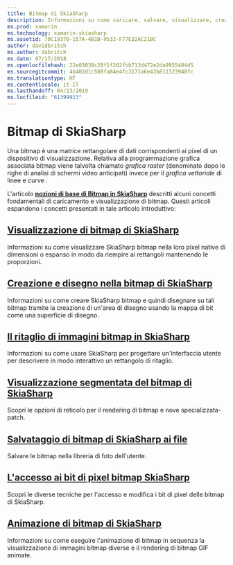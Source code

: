 ```yaml
---
title: Bitmap di SkiaSharp
description: Informazioni su come caricare, salvare, visualizzare, creare, disegnare sul, aggiungere un'animazione e accedere i bit di SkiaSharp bitmap.
ms.prod: xamarin
ms.technology: xamarin-skiasharp
ms.assetid: 70C19370-157A-4B1B-9532-F77E32AC21BC
author: davidbritch
ms.author: dabritch
ms.date: 07/17/2018
ms.openlocfilehash: 22e03038c28f1f202fbb713d472e2da9955404d5
ms.sourcegitcommit: 4b402d1c508fa84e4fc3171a6e43b811323948fc
ms.translationtype: HT
ms.contentlocale: it-IT
ms.lasthandoff: 04/23/2019
ms.locfileid: "61399913"
---
```

# <a name="skiasharp-bitmaps"></a>Bitmap di SkiaSharp

Una bitmap è una matrice rettangolare di dati corrispondenti ai pixel di un dispositivo di visualizzazione. Relativa alla programmazione grafica associata bitmap viene talvolta chiamato _grafica raster_ (denominato dopo le righe di analisi di schermi video anticipati) invece per il _grafica vettoriale_ di linee e curve . 

L'articolo **[nozioni di base di Bitmap in SkiaSharp](../basics/bitmaps.md)** descritti alcuni concetti fondamentali di caricamento e visualizzazione di bitmap. Questi articoli espandono i concetti presentati in tale articolo introduttivo:

## <a name="displaying-skiasharp-bitmapsdisplayingmd"></a>[Visualizzazione di bitmap di SkiaSharp](displaying.md)

Informazioni su come visualizzare SkiaSharp bitmap nella loro pixel native di dimensioni o espanso in modo da riempire ai rettangoli mantenendo le proporzioni.

## <a name="creating-and-drawing-on-skiasharp-bitmapsdrawingmd"></a>[Creazione e disegno nella bitmap di SkiaSharp](drawing.md)

Informazioni su come creare SkiaSharp bitmap e quindi disegnare su tali bitmap tramite la creazione di un'area di disegno usando la mappa di bit come una superficie di disegno.

## <a name="cropping-skiasharp-bitmapscroppingmd"></a>[Il ritaglio di immagini bitmap in SkiaSharp](cropping.md)

Informazioni su come usare SkiaSharp per progettare un'interfaccia utente per descrivere in modo interattivo un rettangolo di ritaglio.

## <a name="segmented-display-of-skiasharp-bitmapssegmentedmd"></a>[Visualizzazione segmentata del bitmap di SkiaSharp](segmented.md)

Scopri le opzioni di reticolo per il rendering di bitmap e nove specializzata-patch.

## <a name="saving-skiasharp-bitmaps-to-filessavingmd"></a>[Salvataggio di bitmap di SkiaSharp ai file](saving.md)

Salvare le bitmap nella libreria di foto dell'utente.

## <a name="accessing-skiasharp-bitmap-pixel-bitspixel-bitsmd"></a>[L'accesso ai bit di pixel bitmap SkiaSharp](pixel-bits.md)

Scopri le diverse tecniche per l'accesso e modifica i bit di pixel delle bitmap di SkiaSharp.

## <a name="animating-skiasharp-bitmapsanimatingmd"></a>[Animazione di bitmap di SkiaSharp](animating.md)

Informazioni su come eseguire l'animazione di bitmap in sequenza la visualizzazione di immagini bitmap diverse e il rendering di bitmap GIF animate.
